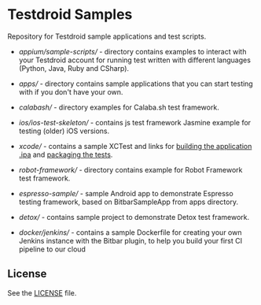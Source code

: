 # Testdroid Samples

Repository for Testdroid sample applications and test scripts.

* *appium/sample-scripts/* - directory contains examples to interact with your
Testdroid account for running test written with different languages
(Python, Java, Ruby and CSharp).

* *apps/* - directory contains sample applications that you can start testing
with if you don't have your own.

* *calabash/* - directory examples for Calaba.sh test framework.

* *ios/ios-test-skeleton/* - contains js test framework Jasmine example
for testing (older) iOS versions.

* *xcode/* - contains a sample XCTest and links for [building the application .ipa](http://docs.bitbar.com/testing/xcode/ipa/) and [packaging the tests](http://docs.bitbar.com/testing/xcode/xctest/).

* *robot-framework/* - directory contains example for Robot Framework test framework.

* *espresso-sample/* - sample Android app to demonstrate Espresso testing framework, based on BitbarSampleApp from apps directory.

* *detox/* - contains sample project to demonstrate Detox test framework.

* *docker/jenkins/* - contains a sample Dockerfile for creating your own Jenkins instance with the Bitbar plugin, to help you build your first CI pipeline to our cloud

## License

See the [LICENSE](LICENSE) file.

